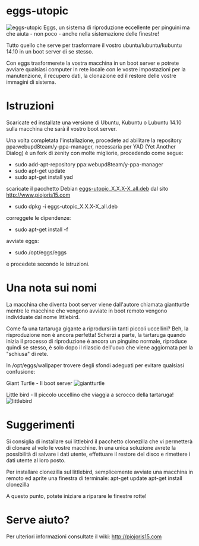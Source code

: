 eggs-utopic
===========


![eggs-utopic](https://github.com/pieroproietti/eggs-utopic/blob/master/opt/eggs/eggs.png?raw=true)
 Eggs, un sistema di riproduzione eccellente per pinguini ma che aiuta - non 
poco - anche nella sistemazione delle finestre!

Tutto quello che serve per trasformare il vostro ubuntu/lubuntu/kubuntu 
14.10 in un boot server di se stesso.

Con eggs trasformerete la vostra macchina in un boot server e 
potrete avviare qualsiasi computer in rete locale con le vostre 
impostazioni per la manutenzione, il recupero dati, la clonazione ed
il restore delle vostre immagini di sistema.

Istruzioni
==========
Scaricate ed installate una versione di Ubuntu, Kubuntu o Lubuntu
14.10 sulla macchina che sarà il vostro boot server. 

Una volta completata l'installazione, procedete ad abilitare la 
repository ppa:webupd8team/y-ppa-manager, necessaria per YAD
(Yet Another Dialog) è un fork di zenity con molte migliorie,
procedendo come segue:
- sudo add-apt-repository ppa:webupd8team/y-ppa-manager
- sudo apt-get update
- sudo apt-get install yad

scaricate il pacchetto Debian [eggs-utopic_X.X.X-X_all.deb](http://www.piojoris15.com/2014/11/cosa-bolle-in-pentola/)
dal sito http://www.piojoris15.com

- sudo dpkg -i eggs-utopic_X.X.X-X_all.deb

correggete le dipendenze:
- sudo apt-get install -f

avviate eggs:
- sudo /opt/eggs/eggs

e procedete secondo le istruzioni.

Una nota sui nomi
=================
La macchina che diventa boot server viene dall'autore chiamata giantturtle
mentre le macchine che vengono avviate in boot remoto vengono individuate 
dal nome littlebird. 

Come fa una tartaruga gigante a riprodursi in tanti piccoli uccellini? 
Beh, la risproduzione non &egrave; ancora perfetta! Scherzi a parte, la 
tartaruga quando inizia il processo di riproduzione è ancora un
pinguino normale, riproduce quindi se stesso, &egrave; solo dopo il 
rilascio dell'uovo che viene aggiornata per la "schiusa" di rete.

In /opt/eggs/wallpaper trovere degli sfondi adeguati per evitare qualsiasi
confusione:

Giant Turtle - Il boot server
![giantturtle](https://github.com/pieroproietti/eggs-utopic/blob/master/opt/eggs/wallpapers/galapagos-giant-turtle.jpg?raw)

Little bird - Il piccolo uccellino che viaggia a scrocco della tartaruga!
![littlebird](https://github.com/pieroproietti/eggs-utopic/blob/master/opt/eggs/wallpapers/galapagos-little-bird.jpg?raw)

Suggerimenti
============
Si consiglia di installare sui littlebird il pacchetto clonezilla che vi 
permetterà di clonare al volo le vostre macchine. In una unica soluzione
avrete la possibilità di salvare i dati utente, effettuare il restore
del disco e rimettere i dati utente al loro posto.

Per installare clonezilla sul littlebird, semplicemente avviate una macchina
in remoto ed aprite una finestra di terminale:
 apt-get update
 apt-get install clonezilla
 
A questo punto, potete iniziare a riparare le finestre rotte!

Serve aiuto?
===========
Per ulteriori informazioni consultate il wiki: http://piojoris15.com
